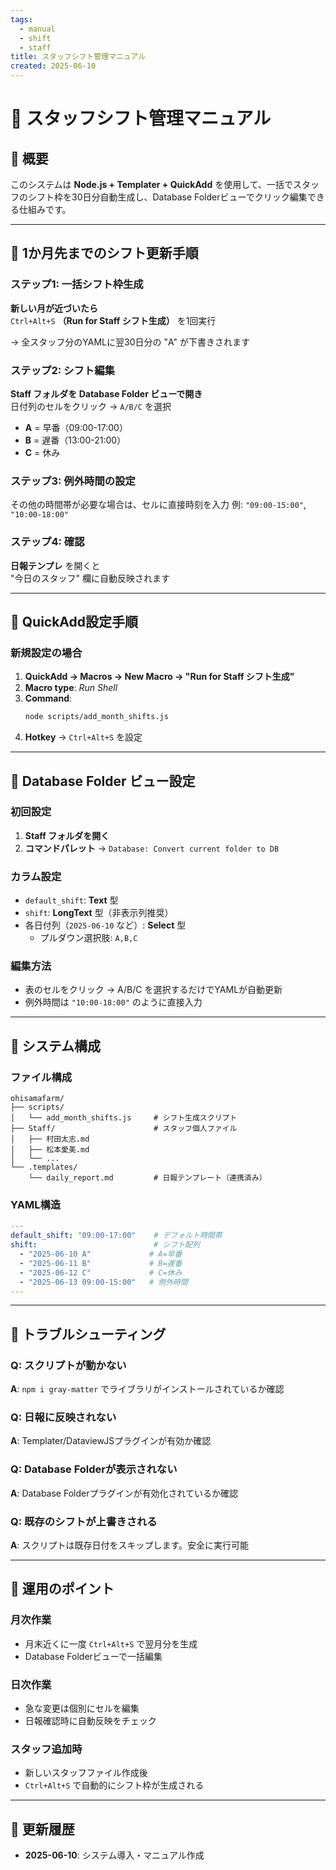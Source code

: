 ```yaml
---
tags:
  - manual
  - shift
  - staff
title: スタッフシフト管理マニュアル
created: 2025-06-10
---
```


# 📖 スタッフシフト管理マニュアル

## 🎯 概要

このシステムは **Node.js + Templater + QuickAdd** を使用して、一括でスタッフのシフト枠を30日分自動生成し、Database Folderビューでクリック編集できる仕組みです。

---

## 🔹 1か月先までのシフト更新手順

### ステップ1: 一括シフト枠生成

**新しい月が近づいたら**  
`Ctrl+Alt+S` **（Run for Staff シフト生成）** を1回実行  

→ 全スタッフ分のYAMLに翌30日分の "A" が下書きされます

### ステップ2: シフト編集

**Staff フォルダを Database Folder ビューで開き**  
日付列のセルをクリック → `A/B/C` を選択  

- **A** = 早番（09:00-17:00）
- **B** = 遅番（13:00-21:00） 
- **C** = 休み

### ステップ3: 例外時間の設定

その他の時間帯が必要な場合は、セルに直接時刻を入力
例: `"09:00-15:00"`, `"10:00-18:00"`

### ステップ4: 確認

**日報テンプレ** を開くと  
"今日のスタッフ" 欄に自動反映されます

---

## 🔹 QuickAdd設定手順

### 新規設定の場合

1. **QuickAdd → Macros → New Macro → "Run for Staff シフト生成"**
2. **Macro type**: *Run Shell*
3. **Command**:
   ```bash
   node scripts/add_month_shifts.js
   ```
4. **Hotkey** → `Ctrl+Alt+S` を設定

---

## 🔹 Database Folder ビュー設定

### 初回設定

1. **Staff フォルダを開く**
2. **コマンドパレット** → `Database: Convert current folder to DB`

### カラム設定

- `default_shift`: **Text** 型
- `shift`: **LongText** 型（非表示列推奨）
- 各日付列（`2025-06-10` など）: **Select** 型
  - プルダウン選択肢: `A,B,C`

### 編集方法

- 表のセルをクリック → A/B/C を選択するだけでYAMLが自動更新
- 例外時間は `"10:00-18:00"` のように直接入力

---

## 🔹 システム構成

### ファイル構成
```
ohisamafarm/
├── scripts/
│   └── add_month_shifts.js     # シフト生成スクリプト
├── Staff/                      # スタッフ個人ファイル
│   ├── 村田太志.md
│   ├── 松本愛美.md
│   └── ...
└── .templates/
    └── daily_report.md         # 日報テンプレート（連携済み）
```

### YAML構造
```yaml
---
default_shift: "09:00-17:00"    # デフォルト時間帯
shift:                          # シフト配列
  - "2025-06-10 A"             # A=早番
  - "2025-06-11 B"             # B=遅番
  - "2025-06-12 C"             # C=休み
  - "2025-06-13 09:00-15:00"   # 例外時間
---
```

---

## 🔹 トラブルシューティング

### Q: スクリプトが動かない
**A**: `npm i gray-matter` でライブラリがインストールされているか確認

### Q: 日報に反映されない
**A**: Templater/DataviewJSプラグインが有効か確認

### Q: Database Folderが表示されない
**A**: Database Folderプラグインが有効化されているか確認

### Q: 既存のシフトが上書きされる
**A**: スクリプトは既存日付をスキップします。安全に実行可能

---

## 🔹 運用のポイント

### 月次作業
- 月末近くに一度 `Ctrl+Alt+S` で翌月分を生成
- Database Folderビューで一括編集

### 日次作業
- 急な変更は個別にセルを編集
- 日報確認時に自動反映をチェック

### スタッフ追加時
- 新しいスタッフファイル作成後
- `Ctrl+Alt+S` で自動的にシフト枠が生成される

---

## 📝 更新履歴

- **2025-06-10**: システム導入・マニュアル作成 